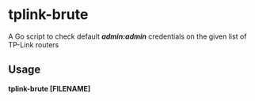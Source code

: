 # tplink-brute
A Go script to check default ***admin:admin*** credentials on the given list of TP-Link routers

## Usage
**tplink-brute [FILENAME]**
